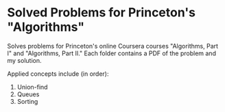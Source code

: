 # Solved Problems for Princeton's "Algorithms"

Solves problems for Princeton's online Coursera courses "Algorithms, Part I" and "Algorithms, Part II."
Each folder contains a PDF of the problem and my solution.

Applied concepts include (in order):
1. Union-find
2. Queues
3. Sorting
